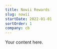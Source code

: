```yaml
---
title: Nowii Rewards
slug: nowii
startDate: 2022-01-01
sortOrder: 1
company: cb
---
```


Your content here.
